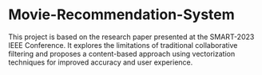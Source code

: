 # Movie-Recommendation-System
This project is based on the research paper presented at the SMART-2023 IEEE Conference. It explores the limitations of traditional collaborative filtering and proposes a content-based approach using vectorization techniques for improved accuracy and user experience.
